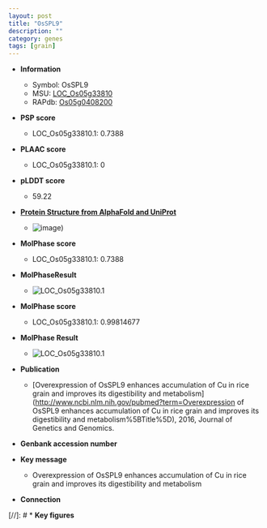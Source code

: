 ```yaml
---
layout: post
title: "OsSPL9"
description: ""
category: genes
tags: [grain]
---
```


* **Information**  
    + Symbol: OsSPL9  
    + MSU: [LOC_Os05g33810](http://rice.plantbiology.msu.edu/cgi-bin/ORF_infopage.cgi?orf=LOC_Os05g33810)  
    + RAPdb: [Os05g0408200](http://rapdb.dna.affrc.go.jp/viewer/gbrowse_details/irgsp1?name=Os05g0408200)  

* **PSP score**  
    + LOC_Os05g33810.1: 0.7388 

* **PLAAC score**  
    + LOC_Os05g33810.1: 0 

* **pLDDT score**
    + 59.22

* **[Protein Structure from AlphaFold and UniProt](https://www.uniprot.org/uniprotkb/Q6I576/entry#structure)**
    + ![image](https://ricepsp.github.io/images/Q6/AF-Q6I576-F1.png))

* **MolPhase score**
    + LOC_Os05g33810.1: 0.7388

* **MolPhaseResult**
    + ![LOC_Os05g33810.1](https://ricepsp.github.io/pictures/LOC_Os05g/LOC_Os05g33810.1.png)

* **MolPhase score**
    + LOC_Os05g33810.1: 0.99814677

* **MolPhase Result**
    + ![LOC_Os05g33810.1](https://304243504.github.io/Pictures/LOC_Os05g/LOC_Os05g33810.1.png)

* **Publication**  
    + [Overexpression of OsSPL9 enhances accumulation of Cu in rice grain and improves its digestibility and metabolism](http://www.ncbi.nlm.nih.gov/pubmed?term=Overexpression of OsSPL9 enhances accumulation of Cu in rice grain and improves its digestibility and metabolism%5BTitle%5D), 2016, Journal of Genetics and Genomics.

* **Genbank accession number**  

* **Key message**  
    + Overexpression of OsSPL9 enhances accumulation of Cu in rice grain and improves its digestibility and metabolism

* **Connection**  

[//]: # * **Key figures**  


